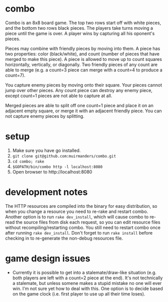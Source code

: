 # combo

Combo is an 8x8 board game. The top two rows start off with white pieces, and the bottom two rows black pieces. The players take turns moving a piece until the game is over. A player wins by capturing all his oponent's pieces.

Pieces may combine with friendly pieces by moving into them. A piece has two properties: color (black/white), and count (number of pieces that have merged to make this piece). A piece is allowed to move up to count squares horizontally, vertically, or diagonally. Two friendly pieces of any count are able to merge (e.g. a count=3 piece can merge with a count=4 to produce a count=7).

You capture enemy pieces by moving onto their square. Your pieces cannot jump over other pieces. Any count piece can destroy any enemy piece, except count=1 pieces are not able to capture at all.

Merged pieces are able to split off one count=1 piece and place it on an adjacent empty square, or merge it with an adjacent friendly piece. You can not capture enemy pieces by splitting.

# setup

1. Make sure you have go installed.
1. `git clone git@github.com:muirmanders/combo.git`
1. `cd combo; rake`
1. `$GOPATH/bin/combo http -l localhost:8080`
1. Open browser to http://localhost:8080

# development notes

The HTTP resources are compiled into the binary for easy distribution, so when you change a resource you need to re-rake and restart combo. Another option is to run `rake dev_install`, which will cause combo to re-read the source files from disk each request, so you can edit resource files without recompiling/restarting combo. You still need to restart combo once after running `rake dev_install`. Don't forget to run `rake install` before checking in to re-generate the non-debug resources file.

# game design issues

- Currently it is possible to get into a stalemate/draw-like situation (e.g. both players are left with a count=2 piece at the end). It's not technically a stalemate, but unless somene makes a stupid mistake no one will ever win. I'm not sure yet how to deal with this. One option is to decide based on the game clock (i.e. first player to use up all their time loses).